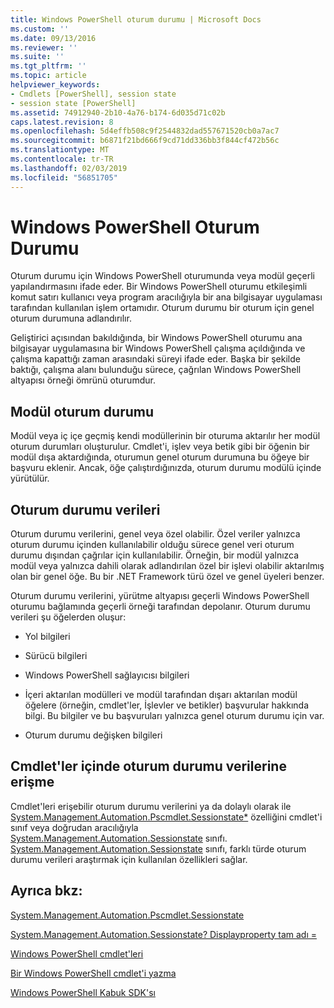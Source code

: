 ```yaml
---
title: Windows PowerShell oturum durumu | Microsoft Docs
ms.custom: ''
ms.date: 09/13/2016
ms.reviewer: ''
ms.suite: ''
ms.tgt_pltfrm: ''
ms.topic: article
helpviewer_keywords:
- Cmdlets [PowerShell], session state
- session state [PowerShell]
ms.assetid: 74912940-2b10-4a76-b174-6d035d71c02b
caps.latest.revision: 8
ms.openlocfilehash: 5d4effb508c9f2544832dad557671520cb0a7ac7
ms.sourcegitcommit: b6871f21bd666f9cd71dd336bb3f844cf472b56c
ms.translationtype: MT
ms.contentlocale: tr-TR
ms.lasthandoff: 02/03/2019
ms.locfileid: "56851705"
---
```

# <a name="windows-powershell-session-state"></a>Windows PowerShell Oturum Durumu

Oturum durumu için Windows PowerShell oturumunda veya modül geçerli yapılandırmasını ifade eder. Bir Windows PowerShell oturumu etkileşimli komut satırı kullanıcı veya program aracılığıyla bir ana bilgisayar uygulaması tarafından kullanılan işlem ortamıdır. Oturum durumu bir oturum için genel oturum durumuna adlandırılır.

Geliştirici açısından bakıldığında, bir Windows PowerShell oturumu ana bilgisayar uygulamasına bir Windows PowerShell çalışma açıldığında ve çalışma kapattığı zaman arasındaki süreyi ifade eder. Başka bir şekilde baktığı, çalışma alanı bulunduğu sürece, çağrılan Windows PowerShell altyapısı örneği ömrünü oturumdur.

## <a name="module-session-state"></a>Modül oturum durumu

Modül veya iç içe geçmiş kendi modüllerinin bir oturuma aktarılır her modül oturum durumları oluşturulur. Cmdlet'i, işlev veya betik gibi bir öğenin bir modül dışa aktardığında, oturumun genel oturum durumuna bu öğeye bir başvuru eklenir. Ancak, öğe çalıştırdığınızda, oturum durumu modülü içinde yürütülür.

## <a name="session-state-data"></a>Oturum durumu verileri

Oturum durumu verilerini, genel veya özel olabilir. Özel veriler yalnızca oturum durumu içinden kullanılabilir olduğu sürece genel veri oturum durumu dışından çağrılar için kullanılabilir. Örneğin, bir modül yalnızca modül veya yalnızca dahili olarak adlandırılan özel bir işlevi olabilir aktarılmış olan bir genel öğe. Bu bir .NET Framework türü özel ve genel üyeleri benzer.

Oturum durumu verilerini, yürütme altyapısı geçerli Windows PowerShell oturumu bağlamında geçerli örneği tarafından depolanır. Oturum durumu verileri şu öğelerden oluşur:

- Yol bilgileri

- Sürücü bilgileri

- Windows PowerShell sağlayıcısı bilgileri

- İçeri aktarılan modülleri ve modül tarafından dışarı aktarılan modül öğelere (örneğin, cmdlet'ler, İşlevler ve betikler) başvurular hakkında bilgi. Bu bilgiler ve bu başvuruları yalnızca genel oturum durumu için var.

- Oturum durumu değişken bilgileri

## <a name="accessing-session-state-data-within-cmdlets"></a>Cmdlet'ler içinde oturum durumu verilerine erişme

Cmdlet'leri erişebilir oturum durumu verilerini ya da dolaylı olarak ile [System.Management.Automation.Pscmdlet.Sessionstate*](/dotnet/api/System.Management.Automation.PSCmdlet.SessionState) özelliğini cmdlet'i sınıf veya doğrudan aracılığıyla [ System.Management.Automation.Sessionstate](/dotnet/api/System.Management.Automation.SessionState) sınıfı. [System.Management.Automation.Sessionstate](/dotnet/api/System.Management.Automation.SessionState) sınıfı, farklı türde oturum durumu verileri araştırmak için kullanılan özellikleri sağlar.

## <a name="see-also"></a>Ayrıca bkz:

[System.Management.Automation.Pscmdlet.Sessionstate](/dotnet/api/System.Management.Automation.PSCmdlet.SessionState)

[System.Management.Automation.Sessionstate? Displayproperty tam adı =](/dotnet/api/System.Management.Automation.SessionState)

[Windows PowerShell cmdlet'leri](./cmdlet-overview.md)

[Bir Windows PowerShell cmdlet'i yazma](./writing-a-windows-powershell-cmdlet.md)

[Windows PowerShell Kabuk SDK'sı](../windows-powershell-reference.md)
